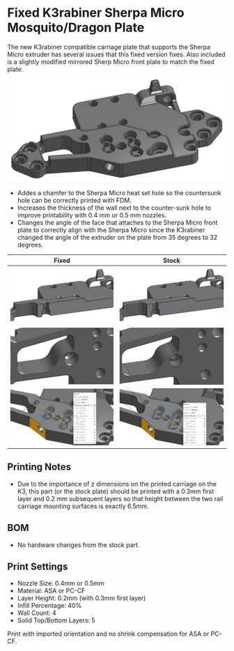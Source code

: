 # Fixed K3rabiner Sherpa Micro Mosquito/Dragon Plate

The new K3rabiner compatible carriage plate that supports the Sherpa Micro extruder has several issues that this fixed version fixes. Also included is a slightly modified mirrored Sherp Micro front plate to match the fixed plate.

![CAD](Images/cad.png)

- Addes a chamfer to the Sherpa Micro heat set hole so the countersunk hole can be correctly printed with FDM.
- Increases the thickness of the wall next to the counter-sunk hole to improve printability with 0.4 mm or 0.5 mm nozzles.
- Changes the angle of the face that attaches to the Sherpa Micro front plate to correctly align with the Sherpa Micro since the K3rabiner changed the angle of the extruder on the plate from 35 degrees to 32 degrees.

| Fixed | Stock |
| --- | --- |
| ![a](Images/hole_cad.png) | ![a](Images/stock_hole_cad.png) |
| ![a](Images/thickness_cad.png) | ![a](Images/stock_thickness_cad.png) |
| ![a](Images/angle_cad.png) | ![a](Images/stock_angle_cad.png) |

## Printing Notes
- Due to the importance of z dimensions on the printed carriage on the K3, this part (or the stock plate) should be printed with a 0.3mm first layer and 0.2 mm subsequent layers so that height between the two rail carriage mounting surfaces is exactly 6.5mm.

## BOM

- No hardware changes from the stock part.

## Print Settings

- Nozzle Size: 0.4mm or 0.5mm
- Material: ASA or PC-CF
- Layer Height: 0.2mm (with 0.3mm first layer)
- Infill Percentage: 40%
- Wall Count: 4
- Solid Top/Bottom Layers: 5

Print with imported orientation and no shrink compensation for ASA or PC-CF.